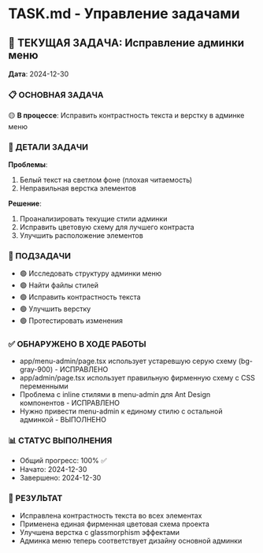 # TASK.md - Управление задачами

## 🎯 ТЕКУЩАЯ ЗАДАЧА: Исправление админки меню
**Дата**: 2024-12-30

### 📋 ОСНОВНАЯ ЗАДАЧА
🟡 **В процессе**: Исправить контрастность текста и верстку в админке меню

### 📝 ДЕТАЛИ ЗАДАЧИ
**Проблемы**:
1. Белый текст на светлом фоне (плохая читаемость)
2. Неправильная верстка элементов

**Решение**:
1. Проанализировать текущие стили админки
2. Исправить цветовую схему для лучшего контраста
3. Улучшить расположение элементов

### 🎯 ПОДЗАДАЧИ
- 🟢 Исследовать структуру админки меню
- 🟢 Найти файлы стилей
- 🟢 Исправить контрастность текста
- 🟢 Улучшить верстку
- 🟢 Протестировать изменения

### ✅ ОБНАРУЖЕНО В ХОДЕ РАБОТЫ
- app/menu-admin/page.tsx использует устаревшую серую схему (bg-gray-900) - ИСПРАВЛЕНО
- app/admin/page.tsx использует правильную фирменную схему с CSS переменными
- Проблема с inline стилями в menu-admin для Ant Design компонентов - ИСПРАВЛЕНО
- Нужно привести menu-admin к единому стилю с остальной админкой - ВЫПОЛНЕНО

### 📊 СТАТУС ВЫПОЛНЕНИЯ
- Общий прогресс: 100% ✅
- Начато: 2024-12-30
- Завершено: 2024-12-30

### 🎉 РЕЗУЛЬТАТ
- Исправлена контрастность текста во всех элементах
- Применена единая фирменная цветовая схема проекта
- Улучшена верстка с glassmorphism эффектами
- Админка меню теперь соответствует дизайну основной админки 